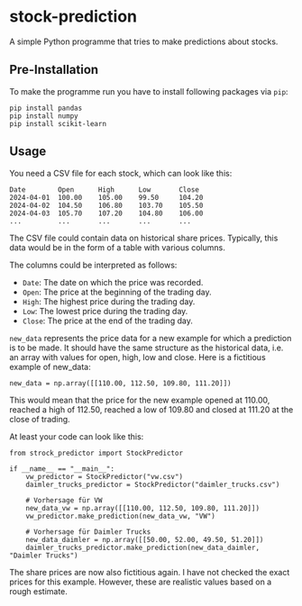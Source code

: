 # stock-prediction
A simple Python programme that tries to make predictions about stocks.

## Pre-Installation

To make the programme run you have to install following packages via `pip`:

```
pip install pandas
pip install numpy
pip install scikit-learn
```

## Usage

You need a CSV file for each stock, which can look like this:

```
Date        Open      High      Low       Close
2024-04-01  100.00    105.00    99.50     104.20
2024-04-02  104.50    106.80    103.70    105.50
2024-04-03  105.70    107.20    104.80    106.00
...         ...       ...       ...       ...
```

The CSV file could contain data on historical share prices. Typically, this data would be in the form of a table with various columns.

The columns could be interpreted as follows:
- `Date`: The date on which the price was recorded.
- `Open`: The price at the beginning of the trading day.
- `High`: The highest price during the trading day.
- `Low`: The lowest price during the trading day.
- `Close`: The price at the end of the trading day.

`new_data` represents the price data for a new example for which a prediction is to be made. It should have the same structure as the historical data, i.e. an array with values for open, high, low and close. Here is a fictitious example of new_data:

```
new_data = np.array([[110.00, 112.50, 109.80, 111.20]])
```

This would mean that the price for the new example opened at 110.00, reached a high of 112.50, reached a low of 109.80 and closed at 111.20 at the close of trading.

At least your code can look like this:

```
from strock_predictor import StockPredictor

if __name__ == "__main__":
    vw_predictor = StockPredictor("vw.csv")
    daimler_trucks_predictor = StockPredictor("daimler_trucks.csv")

    # Vorhersage für VW
    new_data_vw = np.array([[110.00, 112.50, 109.80, 111.20]])
    vw_predictor.make_prediction(new_data_vw, "VW")

    # Vorhersage für Daimler Trucks
    new_data_daimler = np.array([[50.00, 52.00, 49.50, 51.20]])
    daimler_trucks_predictor.make_prediction(new_data_daimler, "Daimler Trucks")
```

The share prices are now also fictitious again. I have not checked the exact prices for this example. However, these are realistic values based on a rough estimate.

